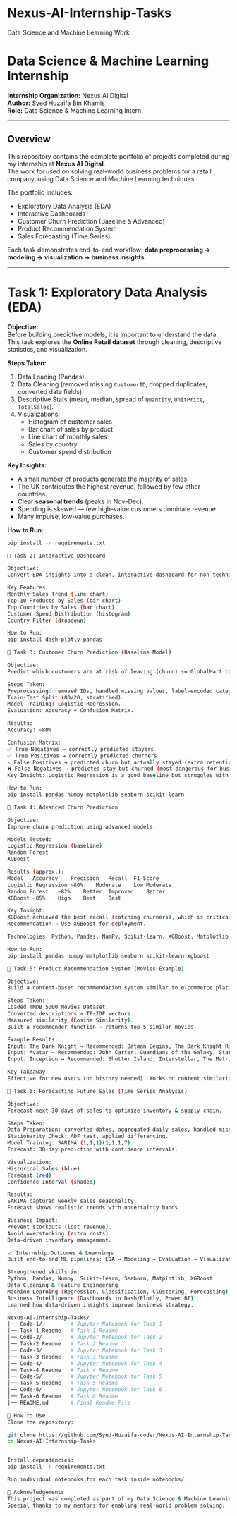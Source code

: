 # Nexus-AI-Internship-Tasks
Data Science and Machine Learning Work

# Data Science & Machine Learning Internship  

**Internship Organization:** Nexus AI Digital  
**Author:** Syed Huzaifa Bin Khamis  
**Role:** Data Science & Machine Learning Intern  

---

## Overview  
This repository contains the complete portfolio of projects completed during my internship at **Nexus AI Digital**.  
The work focused on solving real-world business problems for a retail company, using Data Science and Machine Learning techniques.  

The portfolio includes:  
- Exploratory Data Analysis (EDA)  
- Interactive Dashboards  
- Customer Churn Prediction (Baseline & Advanced)  
- Product Recommendation System  
- Sales Forecasting (Time Series)  

Each task demonstrates end-to-end workflow: **data preprocessing → modeling → visualization → business insights**.  

---

# Task 1: Exploratory Data Analysis (EDA)  

**Objective:**  
Before building predictive models, it is important to understand the data. This task explores the **Online Retail dataset** through cleaning, descriptive statistics, and visualization.  

**Steps Taken:**  
1. Data Loading (Pandas).  
2. Data Cleaning (removed missing `CustomerID`, dropped duplicates, converted date fields).  
3. Descriptive Stats (mean, median, spread of `Quantity`, `UnitPrice`, `TotalSales`).  
4. Visualizations:  
   - Histogram of customer sales  
   - Bar chart of sales by product  
   - Line chart of monthly sales  
   - Sales by country  
   - Customer spend distribution  

**Key Insights:**  
- A small number of products generate the majority of sales.  
- The UK contributes the highest revenue, followed by few other countries.  
- Clear **seasonal trends** (peaks in Nov–Dec).  
- Spending is skewed — few high-value customers dominate revenue.  
- Many impulse, low-value purchases.  

**How to Run:**  
```bash
pip install -r requirements.txt

🔹 Task 2: Interactive Dashboard

Objective:
Convert EDA insights into a clean, interactive dashboard for non-technical stakeholders.

Key Features:
Monthly Sales Trend (line chart)
Top 10 Products by Sales (bar chart)
Top Countries by Sales (bar chart)
Customer Spend Distribution (histogram)
Country Filter (dropdown)

How to Run:
pip install dash plotly pandas

🔹 Task 3: Customer Churn Prediction (Baseline Model)

Objective:
Predict which customers are at risk of leaving (churn) so GlobalMart can offer retention incentives.

Steps Taken:
Preprocessing: removed IDs, handled missing values, label-encoded categorical data.
Train-Test Split (80/20, stratified).
Model Training: Logistic Regression.
Evaluation: Accuracy + Confusion Matrix.

Results:
Accuracy: ~80%

Confusion Matrix:
✅ True Negatives → correctly predicted stayers
✅ True Positives → correctly predicted churners
⚠️ False Positives → predicted churn but actually stayed (extra retention cost)
❌ False Negatives → predicted stay but churned (most dangerous for business)
Key Insight: Logistic Regression is a good baseline but struggles with false negatives (missed churners).

How to Run:
pip install pandas numpy matplotlib seaborn scikit-learn

🔹 Task 4: Advanced Churn Prediction

Objective:
Improve churn prediction using advanced models.

Models Tested:
Logistic Regression (baseline)
Random Forest
XGBoost

Results (approx.):
Model	Accuracy	Precision	Recall	F1-Score
Logistic Regression	~80%	Moderate	Low	Moderate
Random Forest	~82%	Better	Improved	Better
XGBoost	~85%+	High	Best	Best

Key Insight:
XGBoost achieved the best recall (catching churners), which is critical in business.
Recommendation → Use XGBoost for deployment.

Technologies: Python, Pandas, NumPy, Scikit-learn, XGBoost, Matplotlib, Seaborn

How to Run:
pip install pandas numpy matplotlib seaborn scikit-learn xgboost

🔹 Task 5: Product Recommendation System (Movies Example)

Objective:
Build a content-based recommendation system similar to e-commerce platforms.

Steps Taken:
Loaded TMDB 5000 Movies Dataset.
Converted descriptions → TF-IDF vectors.
Measured similarity (Cosine Similarity).
Built a recommender function → returns top 5 similar movies.

Example Results:
Input: The Dark Knight → Recommended: Batman Begins, The Dark Knight Rises, Iron Man…
Input: Avatar → Recommended: John Carter, Guardians of the Galaxy, Star Trek…
Input: Inception → Recommended: Shutter Island, Interstellar, The Matrix…

Key Takeaway:
Effective for new users (no history needed). Works on content similarity, but does not personalize beyond content.

🔹 Task 6: Forecasting Future Sales (Time Series Analysis)

Objective:
Forecast next 30 days of sales to optimize inventory & supply chain.

Steps Taken:
Data Preparation: converted dates, aggregated daily sales, handled missing days.
Stationarity Check: ADF test, applied differencing.
Model Training: SARIMA (1,1,1)(1,1,1,7).
Forecast: 30-day prediction with confidence intervals.

Visualization:
Historical Sales (blue)
Forecast (red)
Confidence Interval (shaded)

Results:
SARIMA captured weekly sales seasonality.
Forecast shows realistic trends with uncertainty bands.

Business Impact:
Prevent stockouts (lost revenue).
Avoid overstocking (extra costs).
Data-driven inventory management.

📈 Internship Outcomes & Learnings
Built end-to-end ML pipelines: EDA → Modeling → Evaluation → Visualization → Insights.

Strengthened skills in:
Python, Pandas, Numpy, Scikit-learn, Seaborn, Matplotlib, XGBoost
Data Cleaning & Feature Engineering
Machine Learning (Regression, Classification, Clustering, Forecasting)
Business Intelligence (Dashboards in Dash/Plotly, Power BI)
Learned how data-driven insights improve business strategy.

Nexus-AI-Internship-Tasks/
│── Code-1/         # Jupyter Notebook for Task 1
│── Task-1 Readme   # Task 1 Readme
│── Code-2/         # Jupyter Notebook for Task 2
│── Task-2 Readme   # Task 2 Readme      
│── Code-3/         # Jupyter Notebook for Task 3
│── Task-3 Readme   # Task 3 Readme      
│── Code-4/         # Jupyter Notebook for Task 4
│── Task-4 Readme   # Task 4 Readme
│── Code-5/         # Jupyter Notebook for Task 5
│── Task-5 Readme   # Task 5 Readme      
│── Code-6/         # Jupyter Notebook for Task 6
│── Task-6 Readme   # Task 6 Readme     
│── README.md       # Final Readme File

🚀 How to Use
Clone the repository:

git clone https://github.com/Syed-Huzaifa-coder/Nexus-AI-Internship-Tasks.git
cd Nexus-AI-Internship-Tasks


Install dependencies:
pip install -r requirements.txt

Run individual notebooks for each task inside notebooks/.

🙌 Acknowledgements
This project was completed as part of my Data Science & Machine Learning Internship at Nexus AI Digital.
Special thanks to my mentors for enabling real-world problem solving.

